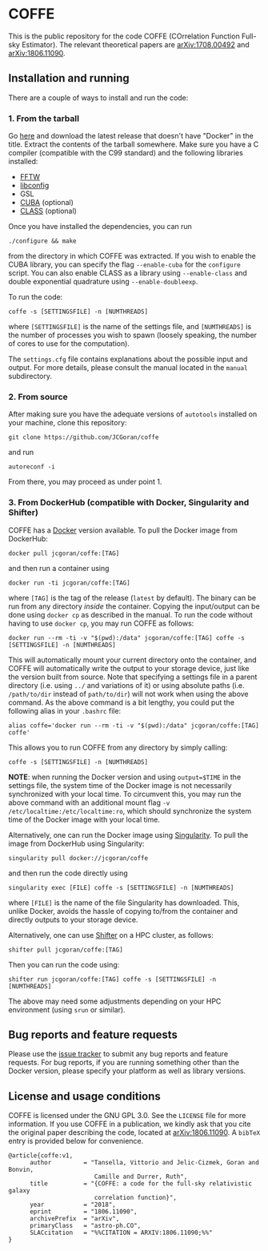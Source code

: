 # COFFE
This is the public repository for the code COFFE (COrrelation Function Full-sky Estimator).
The relevant theoretical papers are [arXiv:1708.00492](https://arxiv.org/abs/1708.00492) and [arXiv:1806.11090](https://arxiv.org/abs/1806.11090).

## Installation and running
There are a couple of ways to install and run the code:

### 1. From the tarball
Go [here](https://github.com/JCGoran/coffe/releases) and download the latest release that doesn't have "Docker" in the title.
Extract the contents of the tarball somewhere.
Make sure you have a C compiler (compatible with the C99 standard) and the following libraries installed:
* [FFTW](http://www.fftw.org/download.html)
* [libconfig](https://hyperrealm.github.io/libconfig/)
* GSL
* [CUBA](http://www.feynarts.de/cuba/) (optional)
* [CLASS](https://github.com/lesgourg/class_public) (optional)

Once you have installed the dependencies, you can run 
```
./configure && make
```
from the directory in which COFFE was extracted.
If you wish to enable the CUBA library, you can specify the flag `--enable-cuba` for the `configure` script.
You can also enable CLASS as a library using `--enable-class` and double exponential quadrature using `--enable-doubleexp`.

To run the code:
```
coffe -s [SETTINGSFILE] -n [NUMTHREADS]
```
where `[SETTINGSFILE]` is the name of the settings file, and `[NUMTHREADS]` is the number of processes you wish to spawn (loosely speaking, the number of cores to use for the computation).

The `settings.cfg` file contains explanations about the possible input and output.
For more details, please consult the manual located in the `manual` subdirectory.

### 2. From source
After making sure you have the adequate versions of `autotools` installed on your machine, clone this repository:
```
git clone https://github.com/JCGoran/coffe
```
and run
```
autoreconf -i
```
From there, you may proceed as under point 1.

### 3. From DockerHub (compatible with Docker, Singularity and Shifter)
COFFE has a [Docker](https://docs.docker.com/install/) version available.
To pull the Docker image from DockerHub:
```
docker pull jcgoran/coffe:[TAG]
```
and then run a container using
```
docker run -ti jcgoran/coffe:[TAG]
```
where `[TAG]` is the tag of the release (`latest` by default).
The binary can be run from any directory _inside_ the container.
Copying the input/output can be done using `docker cp` as described in the manual.
To run the code without having to use `docker cp`, you may run COFFE as follows:
```
docker run --rm -ti -v "$(pwd):/data" jcgoran/coffe:[TAG] coffe -s [SETTINGSFILE] -n [NUMTHREADS]
```
This will automatically mount your current directory onto the container, and COFFE will automatically write the output to your storage device, just like the version built from source.
Note that specifying a settings file in a parent directory (i.e. using `../` and variations of it) or using absolute paths (i.e. `/path/to/dir` instead of `path/to/dir`) will not work when using the above command.
As the above command is a bit lengthy, you could put the following alias in your `.bashrc` file:
```
alias coffe='docker run --rm -ti -v "$(pwd):/data" jcgoran/coffe:[TAG] coffe'
```
This allows you to run COFFE from any directory by simply calling:
```
coffe -s [SETTINGSFILE] -n [NUMTHREADS]
```
**NOTE**: when running the Docker version and using `output=$TIME` in the settings file, the system time of the Docker image is not necessarily synchronized with your local time.
To circumvent this, you may run the above command with an additional mount flag `-v /etc/localtime:/etc/localtime:ro`, which should synchronize the system time of the Docker image with your local time.

Alternatively, one can run the Docker image using [Singularity](https://github.com/sylabs/singularity).
To pull the image from DockerHub using Singularity:
```
singularity pull docker://jcgoran/coffe
```
and then run the code directly using
```
singularity exec [FILE] coffe -s [SETTINGSFILE] -n [NUMTHREADS]
```
where `[FILE]` is the name of the file Singularity has downloaded.
This, unlike Docker, avoids the hassle of copying to/from the container and directly outputs to your storage device.

Alternatively, one can use [Shifter](https://github.com/NERSC/shifter) on a HPC cluster, as follows:
```
shifter pull jcgoran/coffe:[TAG]
```
Then you can run the code using:
```
shifter run jcgoran/coffe:[TAG] coffe -s [SETTINGSFILE] -n [NUMTHREADS]
```
The above may need some adjustments depending on your HPC environment (using `srun` or similar).

## Bug reports and feature requests
Please use the [issue tracker](https://github.com/JCGoran/coffe/issues) to submit any bug reports and feature requests.
For bug reports, if you are running something other than the Docker version, please specify your platform as well as library versions.

## License and usage conditions
COFFE is licensed under the GNU GPL 3.0. See the `LICENSE` file for more information.
If you use COFFE in a publication, we kindly ask that you cite the original paper describing the code, located at [arXiv:1806.11090](https://arxiv.org/abs/1806.11090).
A `bibTeX` entry is provided below for convenience.
```
@article{coffe:v1,
      author         = "Tansella, Vittorio and Jelic-Cizmek, Goran and Bonvin,
                        Camille and Durrer, Ruth",
      title          = "{COFFE: a code for the full-sky relativistic galaxy
                        correlation function}",
      year           = "2018",
      eprint         = "1806.11090",
      archivePrefix  = "arXiv",
      primaryClass   = "astro-ph.CO",
      SLACcitation   = "%%CITATION = ARXIV:1806.11090;%%"
}
```
